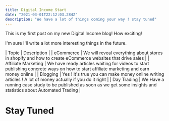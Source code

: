 ```yaml
---
title: Digital Income Start
date: "2021-03-01T22:12:03.284Z"
description: "We have a lot of things coming your way ! stay tuned"
---
```


This is my first post on my new Digital Income blog! How exciting!

I'm sure I'll write a lot more interesting things in the future.

| Topic | Description |
| eCommerce | We will reveal everything about stores in shopify and how to create eCommerce websites that drive sales |
| Affiliate Marketing | We have ready articles waiting for videos to start publishing concrete ways on how to start affiliate marketing and earn money online |
| Blogging | Yes ! it's true you can make money online writing articles ! A lot of money actually if you do it right |
| Day Trading | We Have a running case study to be published as soon as we get some insights and statistics about Automated Trading |

# Stay Tuned
